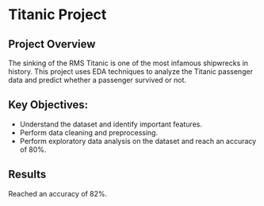 # Titanic Project

## Project Overview
The sinking of the RMS Titanic is one of the most infamous shipwrecks in history. This project uses EDA techniques to analyze the Titanic passenger data and predict whether a passenger survived or not.

## Key Objectives:
- Understand the dataset and identify important features.
- Perform data cleaning and preprocessing.
- Perform exploratory data analysis on the dataset and reach an accuracy of 80%.

## Results
Reached an accuracy of 82%.
